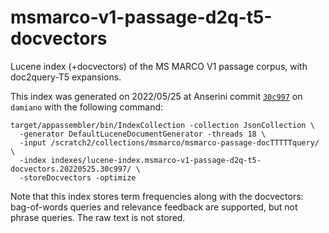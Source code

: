 # msmarco-v1-passage-d2q-t5-docvectors

Lucene index (+docvectors) of the MS MARCO V1 passage corpus, with doc2query-T5 expansions.

This index was generated on 2022/05/25 at Anserini commit [`30c997`](https://github.com/castorini/anserini/commit/30c9974f495a06c94d576d0e9c2c5861515e0e19) on `damiano` with the following command:

```
target/appassembler/bin/IndexCollection -collection JsonCollection \
  -generator DefaultLuceneDocumentGenerator -threads 18 \
  -input /scratch2/collections/msmarco/msmarco-passage-docTTTTTquery/ \
  -index indexes/lucene-index.msmarco-v1-passage-d2q-t5-docvectors.20220525.30c997/ \
  -storeDocvectors -optimize
```

Note that this index stores term frequencies along with the docvectors: bag-of-words queries and relevance feedback are supported, but not phrase queries.
The raw text is not stored.
